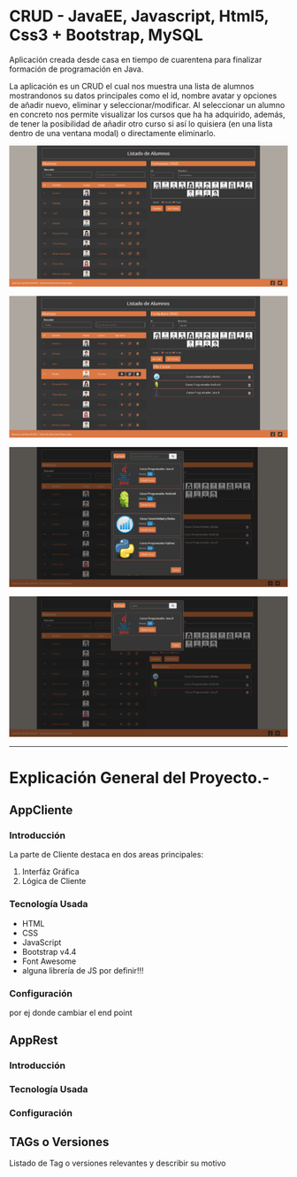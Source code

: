 # CRUD - JavaEE, Javascript, Html5, Css3 + Bootstrap, MySQL
  Aplicación creada desde casa en tiempo de cuarentena para finalizar formación de programación en Java. 

  La aplicación es un CRUD el cual nos muestra una lista de alumnos mostrandonos su datos principales como el id, nombre avatar y opciones de añadir nuevo, eliminar y seleccionar/modificar. Al seleccionar un alumno en concreto nos permite visualizar los cursos que ha ha adquirido, además, de tener la posibilidad de añadir otro curso si así lo quisiera (en una lista dentro de una ventana modal) o directamente eliminarlo.
  
  ![Texto alternativo](https://github.com/istikis/DesdeCasa/blob/master/screenshots/Screenshot_CRUD%20-%20Alumnos%20(1).png)
  
  ![Texto alternativo](https://github.com/istikis/DesdeCasa/blob/master/screenshots/Screenshot_CRUD%20-%20Alumnos%20(4).png)
  
  ![Texto alternativo](https://github.com/istikis/DesdeCasa/blob/master/screenshots/Screenshot_CRUD%20-%20Alumnos%20(3).png)
  
  ![Texto alternativo](https://github.com/istikis/DesdeCasa/blob/master/screenshots/Screenshot_CRUD%20-%20Alumnos%20(2).png)
  
  ***
  
# Explicación General del Proyecto.-

## AppCliente

### Introducción

 La parte de Cliente destaca en dos areas principales:
  1. Interfáz Gráfica
  2. Lógica de Cliente

### Tecnología Usada

- HTML
- CSS
- JavaScript
- Bootstrap v4.4
- Font Awesome
- alguna librería de JS por definir!!!
### Configuración
  
  por ej donde cambiar el end point
  
 ## AppRest

### Introducción
### Tecnología Usada
### Configuración

## TAGs o Versiones
Listado de Tag o versiones relevantes y describir su motivo

      
